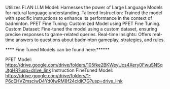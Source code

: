 Utilizes FLAN LLM Model: Harnesses the power of Large Language Models for natural language understanding.
Tailored Instruction: Trained the model with specific instructions to enhance its performance in the context of badminton.
PFET Fine Tuning: Customized Model using PFET Fine Tuning.
Custom Dataset: Fine-tuned the model using a custom dataset, ensuring precise responses to game-related queries.
Real-time Insights: Offers real-time answers to questions about badminton gameplay, strategies, and rules.

**** Fine Tuned Models can be found here:******

PFET Model: https://drive.google.com/drive/folders/105fke2BKWeyUcs4Xery0FwuSNSqJtgHR?usp=drive_link
Instruction FineTuned Model: https://drive.google.com/drive/folders/1-P6cEHVZmsciwD4Yd0IwRM8f24cldK7G?usp=drive_link
